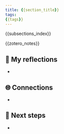 ```yaml
---
title: {{section_title}}
tags:
{{tags}}
---
```


{{subsections_index}}

{{zotero_notes}}

## 📝 My reflections
- 

## 🌐 Connections
- 

## 🧭 Next steps
- 

 